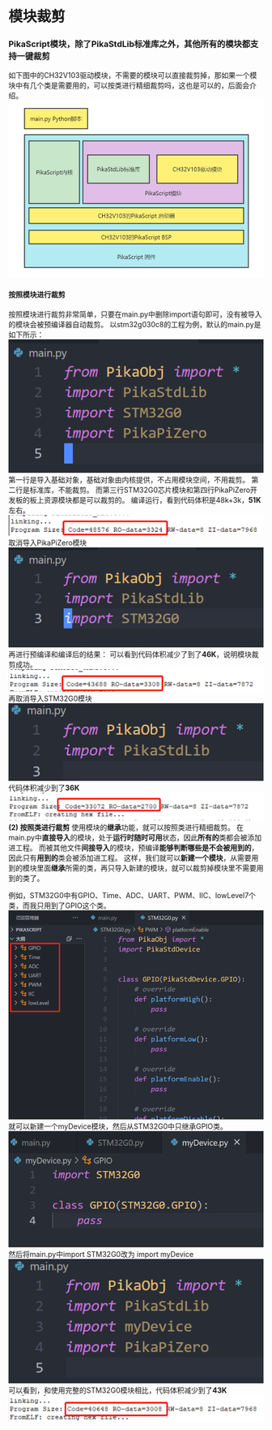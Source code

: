 # 模块裁剪

### PikaScript模块，除了PikaStdLib标准库之外，其他所有的**模块都支持一键裁剪**


如下图中的CH32V103驱动模块，不需要的模块可以直接裁剪掉，那如果一个模块中有几个类是需要用的，可以按类进行精细裁剪吗，这也是可以的，后面会介绍。
![](assets/1638631568309-cbc19553-75be-4915-900a-72fe700b4d16.png)

#### 按照模块进行裁剪
按照模块进行裁剪非常简单，只要在main.py中删除import语句即可，没有被导入的模块会被预编译器自动裁剪。
以stm32g030c8的工程为例，默认的main.py是如下所示：
![](assets/1639281734520-d63c222e-6c15-46f6-9349-2aae5e3a22a1.png)
第一行是导入基础对象，基础对象由内核提供，不占用模块空间，不用裁剪。
第二行是标准库，不能裁剪。
而第三行STM32G0芯片模块和第四行PikaPiZero开发板的板上资源模块都是可以裁剪的。
编译运行，看到代码体积是48k+3k，**51K**左右。
![image.png](assets/1639281670087-0edcd6a5-c1ec-4eb7-aa13-b4af6f856774.png)
取消导入PikaPiZero模块
![](assets/1639281716434-51e185a4-bbbc-4fe6-8867-9834b0973da1.png)
再进行预编译和编译后的结果：
可以看到代码体积减少了到了**46K**，说明模块裁剪成功。
![image.png](assets/1639281815845-56657902-ab07-409e-9a3f-f0197370c37c.png)
再取消导入STM32G0模块
![](assets/1639281843772-333666fe-d348-4616-8f39-5ab63500e3c7.png)
代码体积减少到了**36K**
![image.png](assets/1639281899582-c0e013e7-9e75-4faf-8c68-d6c2193a030f.png)
**(2) 按照类进行裁剪**
使用模块的**继承**功能，就可以按照类进行精细裁剪。
在main.py中**直接导入**的模块，处于**运行时随时可用**状态，因此**所有的**类都会被添加进工程。
而被其他文件**间接导入**的模块，预编译**能够判断哪些是不会被用到的**，因此只有**用到的**类会被添加进工程。
这样，我们就可以**新建一个模块**，从需要用到的模块里面**继承**所需的类，再只导入新建的模块，就可以裁剪掉模块里不需要用到的类了。
​

例如，STM32G0中有GPIO、Time、ADC、UART、PWM、IIC、lowLevel7个类，而我只用到了GPIO这个类。
![](assets/1639282316919-0450c010-004a-4d84-891a-14a6d0537e11.png)
就可以新建一个myDevice模块，然后从STM32G0中只继承GPIO类。
![](assets/1639282420803-e73a65a4-2cd2-4bec-bb88-2cb2eae8cede.png)
然后将main.py中import STM32G0改为 import myDevice
![](assets/1639282444794-6ca987a5-05f6-4377-af99-718985fae914.png)
可以看到，和使用完整的STM32G0模块相比，代码体积减少到了**43K**
![image.png](assets/1639282647369-def83056-27c9-4d35-82f8-2720d9ae0767.png)
